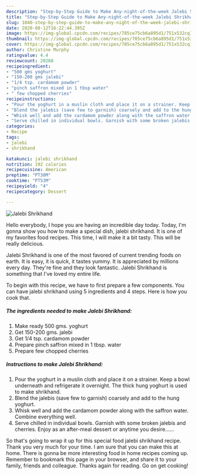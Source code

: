 ```yaml
---
description: "Step-by-Step Guide to Make Any-night-of-the-week Jalebi Shrikhand"
title: "Step-by-Step Guide to Make Any-night-of-the-week Jalebi Shrikhand"
slug: 1040-step-by-step-guide-to-make-any-night-of-the-week-jalebi-shrikhand
date: 2020-08-12T16:22:44.395Z
image: https://img-global.cpcdn.com/recipes/785ce75cb6a895d1/751x532cq70/jalebi-shrikhand-recipe-main-photo.jpg
thumbnail: https://img-global.cpcdn.com/recipes/785ce75cb6a895d1/751x532cq70/jalebi-shrikhand-recipe-main-photo.jpg
cover: https://img-global.cpcdn.com/recipes/785ce75cb6a895d1/751x532cq70/jalebi-shrikhand-recipe-main-photo.jpg
author: Christine Murphy
ratingvalue: 4.4
reviewcount: 20268
recipeingredient:
- "500 gms yoghurt"
- "150-200 gms jalebi"
- "1/4 tsp. cardamom powder"
- "pinch saffron mixed in 1 tbsp water"
- " few chopped cherries"
recipeinstructions:
- "Pour the yoghurt in a muslin cloth and place it on a strainer. Keep a bowl underneath and refrigerate it overnight. The thick hung yoghurt is used to make shrikhand."
- "Blend the jalebis (save few to garnish) coarsely and add to the hung yoghurt."
- "Whisk well and add the cardamom powder along with the saffron water. Combine everything well."
- "Serve chilled in individual bowls. Garnish with some broken jalebis and cherries. Enjoy as an after-meal dessert or anytime you desire......"
categories:
- Recipe
tags:
- jalebi
- shrikhand

katakunci: jalebi shrikhand 
nutrition: 192 calories
recipecuisine: American
preptime: "PT30M"
cooktime: "PT53M"
recipeyield: "4"
recipecategory: Dessert

---
```



![Jalebi Shrikhand](https://img-global.cpcdn.com/recipes/785ce75cb6a895d1/751x532cq70/jalebi-shrikhand-recipe-main-photo.jpg)

Hello everybody, I hope you are having an incredible day today. Today, I'm gonna show you how to make a special dish, jalebi shrikhand. It is one of my favorites food recipes. This time, I will make it a bit tasty. This will be really delicious.

Jalebi Shrikhand is one of the most favored of current trending foods on earth. It is easy, it is quick, it tastes yummy. It is appreciated by millions every day. They're fine and they look fantastic. Jalebi Shrikhand is something that I've loved my entire life.




To begin with this recipe, we have to first prepare a few components. You can have jalebi shrikhand using 5 ingredients and 4 steps. Here is how you cook that.

<!--inarticleads1-->

##### The ingredients needed to make Jalebi Shrikhand:

1. Make ready 500 gms. yoghurt
1. Get 150-200 gms. jalebi
1. Get 1/4 tsp. cardamom powder
1. Prepare pinch saffron mixed in 1 tbsp. water
1. Prepare  few chopped cherries




<!--inarticleads2-->

##### Instructions to make Jalebi Shrikhand:

1. Pour the yoghurt in a muslin cloth and place it on a strainer. Keep a bowl underneath and refrigerate it overnight. The thick hung yoghurt is used to make shrikhand.
1. Blend the jalebis (save few to garnish) coarsely and add to the hung yoghurt.
1. Whisk well and add the cardamom powder along with the saffron water. Combine everything well.
1. Serve chilled in individual bowls. Garnish with some broken jalebis and cherries. Enjoy as an after-meal dessert or anytime you desire......




So that's going to wrap it up for this special food jalebi shrikhand recipe. Thank you very much for your time. I am sure that you can make this at home. There is gonna be more interesting food in home recipes coming up. Remember to bookmark this page in your browser, and share it to your family, friends and colleague. Thanks again for reading. Go on get cooking!
